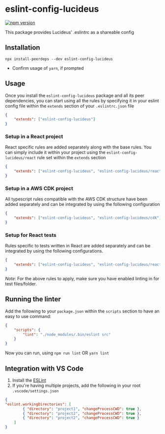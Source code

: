 # eslint-config-lucideus

[![npm version](https://badge.fury.io/js/eslint-config-lucideus.svg)](https://badge.fury.io/js/eslint-config-lucideus)

This package provides Lucideus' .eslintrc as a shareable config

## Installation

```shell
npx install-peerdeps --dev eslint-config-lucideus
```

- Confirm usage of `yarn`, if prompted

## Usage

Once you install the `eslint-config-lucideus` package and all its peer dependencies, you can start using all the rules by specifying it in your eslint config file within the `extends` section of your `.eslintrc.json` file

```json
{
    "extends": ["eslint-config-lucideus"]
}
```

### Setup in a React project

React specific rules are added separately along with the base rules. You can simply include it within your project using the `eslint-config-lucideus/react` rule set within the `extends` section

```json
{
    "extends": ["eslint-config-lucideus", "eslint-config-lucideus/react"]
}
```

### Setup in a AWS CDK project

All typescript rules compatible with the AWS CDK structure have been added separately and can be integrated by using the following configuration

```json
{
    "extends": ["eslint-config-lucideus", "eslint-config-lucideus/cdk"]
}
```

### Setup for React tests

Rules specific to tests written in React are added separately and can be integrated by using the following configurations. 

```json
{
    "extends": ["eslint-config-lucideus", "eslint-config-lucideus/react-tests"]
}
```

*Note*: For the above rules to apply, make sure you have enabled linting in for test files/folder.

## Running the linter

Add the following to your `package.json` within the `scripts` section to have an easy to use command:

```json
{
    "scripts": {
        "lint": "./node_modules/.bin/eslint src"
    }
}
```

Now you can run, using `npm run lint` OR `yarn lint`

## Integration with VS Code

1. Install the [ESLint](https://marketplace.visualstudio.com/items?itemName=dbaeumer.vscode-eslint)
2. If you're having multiple projects, add the following in your root `.vscode/settings.json`

```json
{
"eslint.workingDirectories": [
        { "directory": "project1", "changeProcessCWD": true },
        { "directory": "project2", "changeProcessCWD": true },
        { "directory": "project2", "changeProcessCWD": true }
    ]
}
```
